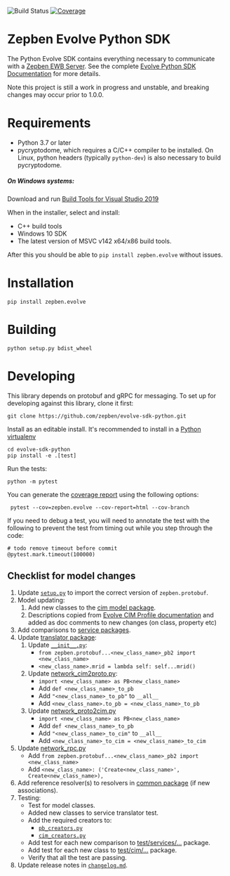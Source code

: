 ![Build Status](https://img.shields.io/github/workflow/status/zepben/evolve-sdk-python/Deploy%20snapshot%20to%20Pypi)
[![Coverage](https://coveralls.io/repos/github/zepben/evolve-sdk-python/badge.svg)](https://coveralls.io/github/zepben/evolve-sdk-python)

# Zepben Evolve Python SDK #
The Python Evolve SDK contains everything necessary to communicate with a [Zepben EWB Server](https://github.com/zepben/energy-workbench-server). See the complete [Evolve Python SDK Documentation](https://zepben.github.io/evolve/docs/python-sdk/) for more details.

Note this project is still a work in progress and unstable, and breaking changes may occur prior to 1.0.0. 

# Requirements #

- Python 3.7 or later
- pycryptodome, which requires a C/C++ compiler to be installed.
On Linux, python headers (typically `python-dev`) is also necessary to build pycryptodome.

##### On Windows systems: 

Download and run [Build Tools for Visual Studio 2019](https://visualstudio.microsoft.com/downloads/#build-tools-for-visual-studio-2019)

When in the installer, select and install:
- C++ build tools
- Windows 10 SDK
- The latest version of MSVC v142 x64/x86 build tools.

After this you should be able to `pip install zepben.evolve` without issues.

# Installation #

```
pip install zepben.evolve
```

# Building #

```
python setup.py bdist_wheel
```
    
# Developing ##

This library depends on protobuf and gRPC for messaging. To set up for developing against this library, clone it first:

```
git clone https://github.com/zepben/evolve-sdk-python.git
```

Install as an editable install. It's recommended to install in a [Python virtualenv](https://virtualenv.pypa.io/en/stable/)

```
cd evolve-sdk-python
pip install -e .[test]
```

Run the tests: 

```
python -m pytest
```

You can generate the [coverage report](htmlcov/index.html) using the following options:

```
 pytest --cov=zepben.evolve --cov-report=html --cov-branch
 ```

If you need to debug a test, you will need to annotate the test with the following
to prevent the test from timing out while you step through the code:

```
# todo remove timeout before commit
@pytest.mark.timeout(100000)
```

## Checklist for model changes ##

1. Update [`setup.py`](setup.py) to import the correct version of `zepben.protobuf`.
1. Model updating:
   1. Add new classes to the [cim model package](src/zepben/evolve/model/cim).
   1. Descriptions copied from [Evolve CIM Profile documentation](https://zepben.github.io/evolve/docs/cim/evolve) and added as doc comments to new changes (on class, property etc)
1. Add comparisons to [service packages](src/zepben/evolve/services).
1. Update [translator package](src/zepben/evolve/services/network/translator):
   1. Update [```__init__.py```](src/zepben/evolve/services/network/translator/__init__.py):
      * ```from zepben.protobuf...<new_class_name>_pb2 import <new_class_name>```
      * ```<new_class_name>.mrid = lambda self: self...mrid()```
   1. Update [network_cim2proto.py](src/zepben/evolve/services/network/translator/network_cim2proto.py):
      * ```import <new_class_name> as PB<new_class_name>```
      * Add ```def <new_class_name>_to_pb```  
      * Add ```"<new_class_name>_to_pb"``` to ```__all__```
      * Add ```<new_class_name>.to_pb = <new_class_name>_to_pb```
   1. Update  [network_proto2cim.py](src/zepben/evolve/services/network/translator/network_proto2cim.py)
      * ```import <new_class_name> as PB<new_class_name>```
      * Add ```def <new_class_name>_to_pb```  
      * Add ```"<new_class_name>_to_cim"``` to ```__all__```
      * Add ```<new_class_name>_to_cim = <new_class_name>_to_cim```
1. Update [network_rpc.py](src/zepben/evolve/streaming/put/network_rpc.py)
   * Add ```from zepben.protobuf...<new_class_name>_pb2 import <new_class_name>```
   * Add ```<new_class_name>: ('Create<new_class_name>', Create<new_class_name>),```
1. Add reference resolver(s) to resolvers in [common package](src/zepben/evolve/services/common)  (if new associations).
1. Testing:
   * Test for model classes.
   * Added new classes to service translator test.
   * Add the required creators to:
     - [```pb_creators.py```](test/pb_creators.py)
     - [```cim_creators.py```](test/cim_creators.py)
   * Add test for each new comparison to  [test/services/...](test/services) package.
   * Add test for each new class to  [test/cim/...](test/cim) package.
   * Verify that all the test are passing. 
1. Update release notes in [```changelog.md```](changelog.md).

